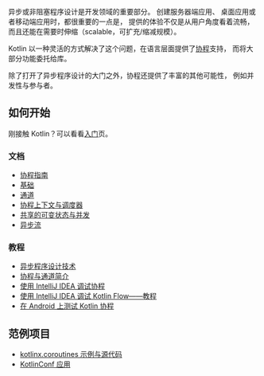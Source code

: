 [//]: # (title: 协程)

异步或非阻塞程序设计是开发领域的重要部分。 创建服务器端应用、
桌面应用或者移动端应用时，都很重要的一点是， 提供的体验不仅是从用户角度看着流畅，
而且还能在需要时伸缩（scalable，可扩充/缩减规模）。

Kotlin 以一种灵活的方式解决了这个问题，在语言层面提供了[协程](https://en.wikipedia.org/wiki/Coroutine)支持，
而将大部分功能委托给库。

除了打开了异步程序设计的大门之外，协程还提供了丰富的其他可能性，
例如并发性与参与者。

## 如何开始

刚接触 Kotlin？可以看看[入门](getting-started.md)页。

### 文档

- [协程指南](coroutines-guide.md)
- [基础](coroutines-basics.md)
- [通道](channels.md)
- [协程上下文与调度器](coroutine-context-and-dispatchers.md)
- [共享的可变状态与并发](shared-mutable-state-and-concurrency.md)
- [异步流](flow.md)

### 教程

- [异步程序设计技术](async-programming.md)
- [协程与通道简介](coroutines-and-channels.md)
- [使用 IntelliJ IDEA 调试协程](debug-coroutines-with-idea.md)
- [使用 IntelliJ IDEA 调试 Kotlin Flow——教程](debug-flow-with-idea.md)
- [在 Android 上测试 Kotlin 协程](https://developer.android.com/kotlin/coroutines/test)

## 范例项目

- [kotlinx.coroutines 示例与源代码](https://github.com/Kotlin/kotlin-coroutines/tree/master/examples)
- [KotlinConf 应用](https://github.com/JetBrains/kotlinconf-app)


